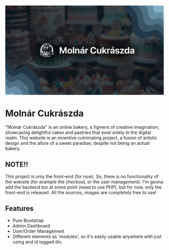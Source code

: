 ![brand](brand.png)
# Molnár Cukrászda

"Molnár Cukrászda" is an online bakery, a figment of creative imagination, showcasing delightful cakes and pastries that exist solely in the digital realm. This website is an inventive culminating project, a fusion of artistic design and the allure of a sweet paradise, despite not being an actual bakery.


## NOTE!!

This project is only the front-end (for now). So, there is no functionality of the website (for example the checkout, or the user management). I'm gonna add the backend too at some point (need to use PHP), but for now, only the front-end is released. All the sources, images are completely free to use!


## Features

- Pure Bootstrap
- Admin Dashboard
- User/Order Management
- Different elements as 'modules', so it's easily usable anywhere with just using and id tagged div.